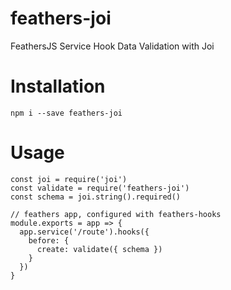 # feathers-joi
FeathersJS Service Hook Data Validation with Joi

# Installation
`npm i --save feathers-joi`

# Usage
```
const joi = require('joi')
const validate = require('feathers-joi')
const schema = joi.string().required()

// feathers app, configured with feathers-hooks
module.exports = app => {
  app.service('/route').hooks({
    before: {
      create: validate({ schema })
    }
  })
}
```
